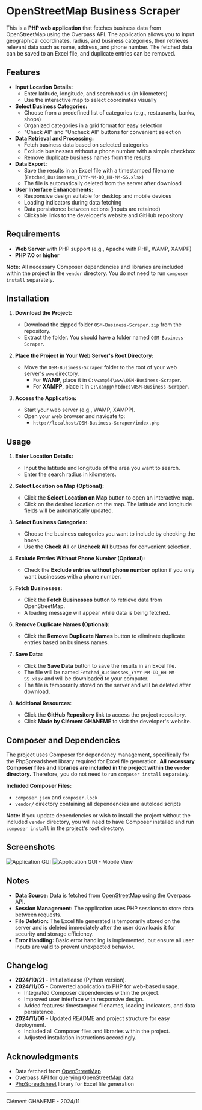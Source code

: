# OpenStreetMap Business Scraper

This is a **PHP web application** that fetches business data from OpenStreetMap using the Overpass API. The application allows you to input geographical coordinates, radius, and business categories, then retrieves relevant data such as name, address, and phone number. The fetched data can be saved to an Excel file, and duplicate entries can be removed.

## Features

- **Input Location Details:**
  - Enter latitude, longitude, and search radius (in kilometers)
  - Use the interactive map to select coordinates visually
- **Select Business Categories:**
  - Choose from a predefined list of categories (e.g., restaurants, banks, shops)
  - Organized categories in a grid format for easy selection
  - "Check All" and "Uncheck All" buttons for convenient selection
- **Data Retrieval and Processing:**
  - Fetch business data based on selected categories
  - Exclude businesses without a phone number with a simple checkbox
  - Remove duplicate business names from the results
- **Data Export:**
  - Save the results in an Excel file with a timestamped filename (`Fetched_Businesses_YYYY-MM-DD_HH-MM-SS.xlsx`)
  - The file is automatically deleted from the server after download
- **User Interface Enhancements:**
  - Responsive design suitable for desktop and mobile devices
  - Loading indicators during data fetching
  - Data persistence between actions (inputs are retained)
  - Clickable links to the developer's website and GitHub repository

## Requirements

- **Web Server** with PHP support (e.g., Apache with PHP, WAMP, XAMPP)
- **PHP 7.0 or higher**

**Note:** All necessary Composer dependencies and libraries are included within the project in the `vendor` directory. You do not need to run `composer install` separately.

## Installation

1. **Download the Project:**

   - Download the zipped folder `OSM-Business-Scraper.zip` from the repository.
   - Extract the folder. You should have a folder named `OSM-Business-Scraper`.

2. **Place the Project in Your Web Server's Root Directory:**

   - Move the `OSM-Business-Scraper` folder to the root of your web server's `www` directory.
     - For **WAMP**, place it in `C:\wamp64\www\OSM-Business-Scraper`.
     - For **XAMPP**, place it in `C:\xampp\htdocs\OSM-Business-Scraper`.

3. **Access the Application:**

   - Start your web server (e.g., WAMP, XAMPP).
   - Open your web browser and navigate to:
     - `http://localhost/OSM-Business-Scraper/index.php`

## Usage

1. **Enter Location Details:**

   - Input the latitude and longitude of the area you want to search.
   - Enter the search radius in kilometers.

2. **Select Location on Map (Optional):**

   - Click the **Select Location on Map** button to open an interactive map.
   - Click on the desired location on the map. The latitude and longitude fields will be automatically updated.

3. **Select Business Categories:**

   - Choose the business categories you want to include by checking the boxes.
   - Use the **Check All** or **Uncheck All** buttons for convenient selection.

4. **Exclude Entries Without Phone Number (Optional):**

   - Check the **Exclude entries without phone number** option if you only want businesses with a phone number.

5. **Fetch Businesses:**

   - Click the **Fetch Businesses** button to retrieve data from OpenStreetMap.
   - A loading message will appear while data is being fetched.

6. **Remove Duplicate Names (Optional):**

   - Click the **Remove Duplicate Names** button to eliminate duplicate entries based on business names.

7. **Save Data:**

   - Click the **Save Data** button to save the results in an Excel file.
   - The file will be named `Fetched_Businesses_YYYY-MM-DD_HH-MM-SS.xlsx` and will be downloaded to your computer.
   - The file is temporarily stored on the server and will be deleted after download.

8. **Additional Resources:**

   - Click the **GitHub Repository** link to access the project repository.
   - Click **Made by Clément GHANEME** to visit the developer's website.

## Composer and Dependencies

The project uses Composer for dependency management, specifically for the PhpSpreadsheet library required for Excel file generation. **All necessary Composer files and libraries are included in the project within the `vendor` directory.** Therefore, you do not need to run `composer install` separately.

**Included Composer Files:**

- `composer.json` and `composer.lock`
- `vendor/` directory containing all dependencies and autoload scripts

**Note:** If you update dependencies or wish to install the project without the included `vendor` directory, you will need to have Composer installed and run `composer install` in the project's root directory.

## Screenshots

![Application GUI](images/screenshot1.png)
![Application GUI - Mobile View](images/screenshot2.png)

## Notes

- **Data Source:** Data is fetched from [OpenStreetMap](https://www.openstreetmap.org/) using the Overpass API.
- **Session Management:** The application uses PHP sessions to store data between requests.
- **File Deletion:** The Excel file generated is temporarily stored on the server and is deleted immediately after the user downloads it for security and storage efficiency.
- **Error Handling:** Basic error handling is implemented, but ensure all user inputs are valid to prevent unexpected behavior.

## Changelog

- **2024/10/21** - Initial release (Python version).
- **2024/11/05** - Converted application to PHP for web-based usage.
  - Integrated Composer dependencies within the project.
  - Improved user interface with responsive design.
  - Added features: timestamped filenames, loading indicators, and data persistence.
- **2024/11/06** - Updated README and project structure for easy deployment.
  - Included all Composer files and libraries within the project.
  - Adjusted installation instructions accordingly.

## Acknowledgments

- Data fetched from [OpenStreetMap](https://www.openstreetmap.org/)
- Overpass API for querying OpenStreetMap data
- [PhpSpreadsheet](https://github.com/PHPOffice/PhpSpreadsheet) library for Excel file generation

---

Clément GHANEME - 2024/11
